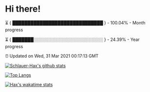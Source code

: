 # Hi there!

⏳ { ██████████████████████████████ } - 100.04% - Month progress

⏳ { ███████░░░░░░░░░░░░░░░░░░░░░░░ } - 24.39% - Year progress

⏰ Updated on Wed, 31 Mar 2021 00:17:13 GMT


[![Schlauer-Hax's github stats](https://github-readme-stats.vercel.app/api?username=Schlauer-Hax&show_icons=true&theme=dark&count_private=true)](https://github.com/Schlauer-Hax)


[![Top Langs](https://github-readme-stats.vercel.app/api/top-langs/?username=Schlauer-Hax&layout=compact&theme=dark)](https://github.com/Schlauer-Hax?tab=repositories)


[![Hax's wakatime stats](https://github-readme-stats.vercel.app/api/wakatime?username=Hax&theme=dark)](https://wakatime.com/@Hax)

